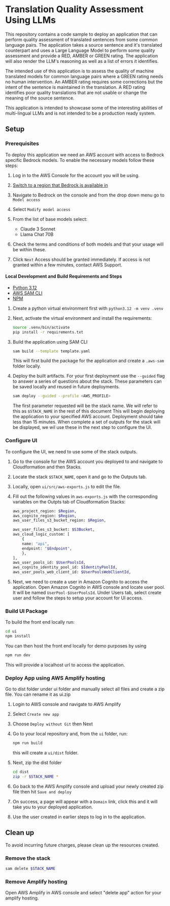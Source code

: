 # Translation Quality Assessment Using LLMs

This repository contains a code sample to deploy an application that can perform quality assessment of translated sentences from some common language pairs. The application takes a source sentence and it's translated counterpart and uses a Large Language Model to perform some quality assessment and provide a RED, AMBER or GREEN rating. The application will also render the LLM's reasoning as well as a list of errors it identifies. 

The intended use of this application is to assess the quality of machine translated models for common language pairs where a GREEN rating needs no human intervention. An AMBER rating requires some corrections but the intent of the sentence is maintained in the translation. A RED rating identifies poor quality translations that are not usable or change the meaning of the source sentence. 

This application is intended to showcase some of the interesting abilities of multi-lingual LLMs and is not intended to be a production ready system.

## Setup

### Prerequisites

To deploy this application we need an AWS account with access to Bedrock specific Bedrock models. To enable the necessary models follow these steps:

1. Log in to the AWS Console for the account you will be using. 

1. [Switch to a region that Bedrock is available in](https://docs.aws.amazon.com/bedrock/latest/userguide/bedrock-regions.html)

1. Navigate to Bedrock on the console and from the drop down menu go to `Model access`

1. Select `Modify model access` 

1. From the list of base models select:
    * Claude 3 Sonnet 
    * Llama Chat 70B

1. Check the terms and conditions of both models and that your usage will be within these.

1. Click `Next` Access should be granted immediately. If access is not granted within a few minutes, contact AWS Support.

#### Local Development and Build Requirements and Steps

- [Python 3.12](https://www.python.org/downloads/release/python-3120/)
- [AWS SAM CLI](https://docs.aws.amazon.com/serverless-application-model/latest/developerguide/install-sam-cli.html)
- [NPM](https://docs.npmjs.com/downloading-and-installing-node-js-and-npm)

1. Create a python virtual environment first with `python3.12 -m venv .venv`

1. Next, activate the virtual environment and install the requirements:

    ```bash
    source .venv/bin/activate
    pip install -r requirements.txt
    ```

1. Build the application using SAM CLI

    ```bash
    sam build --template template.yaml
    ```
    This will first build the package for the application and create a `.aws-sam` folder locally.

1. Deploy the built artifacts. For your first deployment use the `--guided` flag to answer a series of questions about the stack. These parameters can be saved locally and reused in future deployments.
    ```bash
    sam deploy --guided --profile <AWS_PROFILE>
    ```
    The first parameter requested will be the stack name. We will refer to this as `$STACK_NAME` in the rest of this document
    This will begin deploying the application to your specified AWS account. Deployment should take less than 15 minutes.
    When complete a set of outputs for the stack will be displayed, we wil use these in the next step to configure the UI.


### Configure UI

To configure the UI, we need to use some of the stack outputs.

1. Go to the console for the AWS account you deployed to and navigate to Cloudformation and then Stacks.

1. Locate the stack `$STACK_NAME`, open it and go to the Outputs tab.

1. Locally, open `ui/src/aws-exports.js` to edit the file.

1. Fill out the following values in `aws-exports.js` with the corresponding variables on the Outpts tab of Cloudformation Stacks:

    ```bash
    aws_project_region: $Region,
    aws_cognito_region: $Region,
    aws_user_files_s3_bucket_region: $Region,

    aws_user_files_s3_bucket: $S3Bucket,
    aws_cloud_logic_custom: [
        {
        name: "api",
        endpoint: "$Endpoint",
        },
    ],
    aws_user_pools_id: $UserPoolsId,
    aws_cognito_identity_pool_id: $IdentityPoolId,
    aws_user_pools_web_client_id: $UserPoolsWebClientId,
    ```

1. Next, we need to create a user in Amazon Cognito to access the application. Open Amazon Cognito in AWS console and locate user pool. It will be named `UserPool-$UserPoolsId`. Under Users tab, select create user and follow the steps to setup your account for UI access.

### Build UI Package

To build the front end locally run:

```bash
cd ui
npm install
```

You can then host the front end locally for demo purposes by using

```bash
npm run dev
```
This will provide a localhost url to access the application.

### Deploy App using AWS Amplify hosting

Go to dist folder under ui folder and manually select all files and create a zip file. You can rename it as ui.zip

1. Login to AWS console and navigate to AWS Amplify
1. Select `Create new app`
1. Choose `Deploy without Git` then Next
1. Go to your local repository and, from the `ui` folder, run:
    ```bash
    npm run build
    ```
    this will create a `ui/dist` folder.

1. Next, zip the dist folder
    ```bash
    cd dist
    zip -r $STACK_NAME *
    ```

1. Go back to the AWS Amplify console and upload your newly created zip file then hit `Save and deploy`

1. On success, a page will appear with a `Domain` link, click this and it will take you to your deployed application.

1. Use the user created in earlier steps to log in to the application.


## Clean up

To avoid incurring future charges, please clean up the resources created.

### Remove the stack

```bash
sam delete $STACK_NAME
```

### Remove Amplify hosting

Open AWS Amplify in AWS console and select "delete app" action for your amplify hosting.
